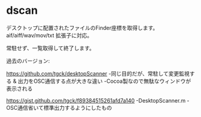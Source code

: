 dscan
=====

デスクトップに配置されたファイルのFinder座標を取得します。
aif/aiff/wav/mov/txt 拡張子に対応。



常駐せず、一覧取得して終了します。


過去のバージョン:

https://github.com/tgck/desktopScanner
-同じ目的だが、常駐して変更監視する & 出力をOSC通信する点が大きな違い
-Cocoa製なので無駄なウィンドウが表示される

https://gist.github.com/tgck/f89384515261afd7a140
-DesktopScanner.m
-OSC通信省いて標準出力するようにしたもの
